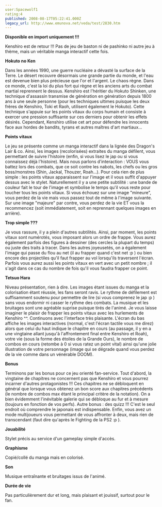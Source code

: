 ```yaml
---
user:Spacewolf1
rating:4
published: 2008-08-17T05:22:41.000Z
legacy_url: http://www.emunova.net/veda/test/2830.htm
---
```

**Disponible en import uniquement !!!**  

  

Kenshiro est de retour !!! Pas de jeu de baston ni de pashinko ni autre jeu à thème, mais un véritable manga interactif cette fois.  

  

**Hokuto no Ken**  

Dans les années 1990, une guerre nucléaire a dévasté la surface de la Terre. Le désert recouvre désormais une grande partie du monde, et l'eau est devenue bien plus précieuse que l'or et l'argent. Le chaos règne. Dans ce monde, c'est la loi du plus fort qui règne et les anciens arts du combat martial reprennent le dessus. Kenshiro est l'héritier du Hokuto Shinken, une technique d'assassin transmise de génération en génération depuis 1800 ans à une seule personne (pour les techniques ultimes puisque les deux frères de Kenshiro, Toki et Raoh, utilisent également le Hokuto). Cette technique s'appuie sur les points vitaux du corps humain et consiste à exercer une pression suffisante sur ces derniers pour obtenir les effets désirés. Cependant, Kenshiro utilise cet art pour défendre les innocents face aux hordes de bandits, tyrans et autres maîtres d'art martiaux...  

  

**Points vitaux**  

Le jeu se présente comme un manga interactif dans la lignée des Dragon's Lair & co. Ainsi, les images (recolorisées) extraites du manga défilent, vous permettant de suivre l'histoire (enfin, si vous lisez le jap ou si vous connaissez déjà l'histoire). Mais nous parlons d'interaction : VOUS vous battez lors des combats, que ce soit contre les nabots, les chefs ou les gros boss/monstres (Shin, Jackal, Thouzer, Roah...). Pour cela rien de plus simple : les points vitaux apparaissent sur l'image et il vous suffit d'appuyer dessus avec le stylet. Naturellement il y a une petite subtilité : une bande de couleur fait le tour de l'image et symbolise le temps qu'il vous reste pour toucher tous les points vitaux. Si vous échouez sur une image "mineure", vous perdez de la vie mais vous passez tout de même à l'image suivante. Sur une image "majeure" par contre, vous perdez de la vie ET vous la recommencez (soit immédiatement, soit en reprennant quelques images en arrière).  

  

**Trop simple ???**  

Je vous rassure, il y a plein d'autres subtilités. Ainsi, par moment, les points vitaux sont numérotés, vous imposant alors un ordre de frappe. Vous aurez également parfois des figures à dessiner (des cercles la plupart du temps) ou juste des traits à tracer. Dans les autres joyeusetés, on a également l'image qui passe du flou au net (il au frapper quand c'est net :p ) ou bien encore des projectiles qu'il faut frapper au vol lorsqu'ils traversent l'écran. Parfois vous aurez aussi les points vitaux en vert avec un petit nombre ; il s'agit dans ce cas du nombre de fois qu'il vous faudra frapper ce point.  

  

**Tetsuo Hara**  

Niveau présentation, rien à dire. Les images étant issues du manga et la colorisation étant réussie, les fans seront ravis. Le rythme de défilement est suffisamment soutenu pour permettre de lire (si vous comprenez le jap :p ) sans vous endormir ni casser le rythme des combats. La musique et les bruitages sont une agréable suprise puisque tirés de l'animé. Je vous laisse imaginer le plaisir de frapper les points vitaux avec les hurlements de Kenshiro ^^. Continuons avec l'interface très plaisante. L'écran du bas affiche les images interactives (normal, c'est l'écran tactile vous me direz) alors que celui du haut indique le chapitre en cours (au passage, il y en a une vingtaine allant jusqu'à l'affrontement final entre Kenshiro et Roah), votre vie (sous la forme des étoiles de la Grande Ours), le nombre de combos en cours (retombe à 0 si vous ratez un point vital) ainsi qu'une jolie illustration de votre personnage (image qui se dégrade quand vous perdez de la vie comme dans un vénérable DOOM).  

  

**Bonus**  

Terminons par les bonus pour ce jeu orienté fan-service. Tout d'abord, la vingtaine de chapitres ne concernent pas que Kenshiro et vous pourrez incarner d'autres protagonistes !!! Ces chapitres ne se débloquent en général que lorsque vous obtenez un bon score aux chapitres précédents (le nombre de combos max étant le principal critère de la notation). On a bien évidemment l'inévitable galerie qui se débloque au fur et à mesure (toujours en fonction de vos perfs). Autre bonus : des quizz !!! C'est le seul endroit où comprendre le japonais est indispensable. Enfin, vous avez un mode multijoueurs vous permettant de vous affronter à deux, mais rien de transcendant (faut dire qu'après le Fighting de la PS2 :p ).  

  

  

**Jouabilité**  

Stylet précis au service d'un gameplay simple d'accès.  

**Graphisme**  

Copié/collé du manga mais en colorisé.  

**Son**  

Musique entraînante et bruitages issus de l'animé.  

**Durée de vie**  

Pas particulièrement dur et long, mais plaisant et jouissif, surtout pour le fan.